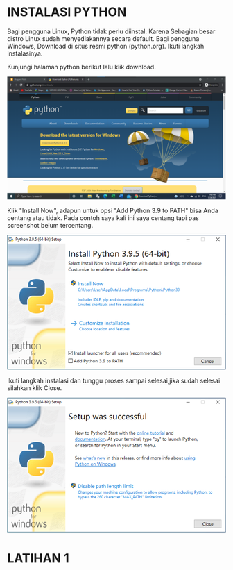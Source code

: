 # INSTALASI PYTHON 

Bagi pengguna Linux, Python tidak perlu diinstal. Karena Sebagian besar distro Linux sudah
menyediakannya secara default.
Bagi pengguna Windows, Download di situs resmi python (python.org). Ikuti langkah instalasinya.

Kunjungi halaman python berikut lalu klik download.

![Gambar 1](python/111.png)

Klik "Install Now", adapun untuk opsi "Add Python 3.9 to PATH" bisa Anda centang atau tidak. Pada contoh saya kali ini saya centang tapi pas screenshot belum tercentang.

![Gambar 1](python/star.png)

Ikuti langkah instalasi dan tunggu proses sampai selesai,jika sudah selesai silahkan klik Close.

![Gambar 1](python/finis.png)

# LATIHAN 1



